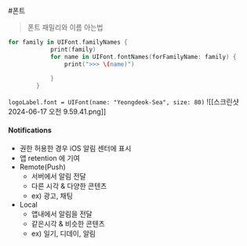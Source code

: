 #폰트

> 폰트 패밀리와 이름 아는법

```swift
for family in UIFont.familyNames {
            print(family)
            for name in UIFont.fontNames(forFamilyName: family) {
                print(">>> \(name)")
                
            }
        }
```

`logoLabel.font = UIFont(name: "Yeongdeok-Sea", size: 80)`
![[스크린샷 2024-06-17 오전 9.59.41.png]]

#### Notifications
- 권한 허용한 경우 iOS 알림 센터에 표시
- 앱 retention 에 기여
- Remote(Push)
	- 서버에서 알림 전달
	- 다른 시각 & 다양한 콘텐츠
	- ex) 광고, 채팅
- Local
	-  앱내에서 알림을 전달
	- 같은시각 & 비슷한 콘텐츠
	- ex) 일기, 디데이, 알림